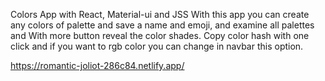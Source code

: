 
Colors App with React, Material-ui and JSS
With this app you can create any colors of palette and save a name and emoji, and examine all palettes and With more button reveal the color shades. Copy color hash with one click and if you want to rgb color you can change in navbar this option. 

https://romantic-joliot-286c84.netlify.app/
